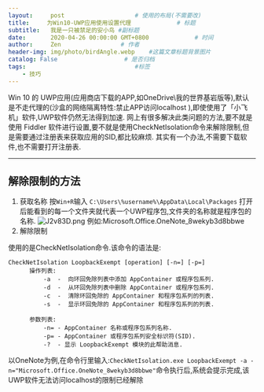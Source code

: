 ```yaml
---
layout:     post                    # 使用的布局(不需要改)
title:     为Win10-UWP应用使用设置代理             # 标题
subtitle:   我是一只被禁足的安小鸟 #副标题
date:       2020-04-26 00:00:00 GMT+0800             # 时间
author:     Zen                 # 作者
header-img: img/photo/birdAngle.webp    #这篇文章标题背景图片
catalog: False                   # 是否归档
tags:                               #标签
    - 技巧
---
```

Win 10 的 UWP应用(应用商店下载的APP,如OneDrive\我的世界基岩版等),默认是不走代理的(沙盒的网络隔离特性:禁止APP访问localhost ),即使使用了「小飞机」软件,UWP软件仍然无法得到加速.
网上有很多解决此类问题的方法,要不就是使用 Fiddler 软件进行设置,要不就是使用CheckNetIsolation命令来解除限制,但是需要通过注册表来获取应用的SID,都比较麻烦.
其实有一个办法,不需要下载软件,也不需要打开注册表.

----

## 解除限制的方法

1. 获取名称
  按`Win+R`输入
  `C:\Users\%username%\AppData\Local\Packages`
  打开后能看到的每一个文件夹就代表一个UWP程序包,文件夹的名称就是程序包的名称.
  ![J2v83D.png](https://s1.ax1x.com/2020/04/26/J2v83D.png)
  例如:Microsoft.Office.OneNote_8wekyb3d8bbwe
2. 解除限制

  使用的是CheckNetIsolation命令.该命令的语法是:
  ```
  CheckNetIsolation LoopbackExempt [operation] [-n=] [-p=]
        操作列表:
            -a  -  向环回免除列表中添加 AppContainer 或程序包系列.
            -d  -  从环回免除列表中删除 AppContainer 或程序包系列.
            -c  -  清除环回免除的 AppContainer 和程序包系列的列表.
            -s  -  显示环回免除的 AppContainer 和程序包系列的列表.

        参数列表:
            -n= - AppContainer 名称或程序包系列名称.
            -p= - AppContainer 或程序包系列安全标识符(SID).
            -?  - 显示 LoopbackExempt 模块的此帮助消息.
  ```
  以OneNote为例,在命令行里输入:`CheckNetIsolation.exe LoopbackExempt -a -n="Microsoft.Office.OneNote_8wekyb3d8bbwe"`命令执行后,系统会提示完成,该UWP软件无法访问localhost的限制已经解除
